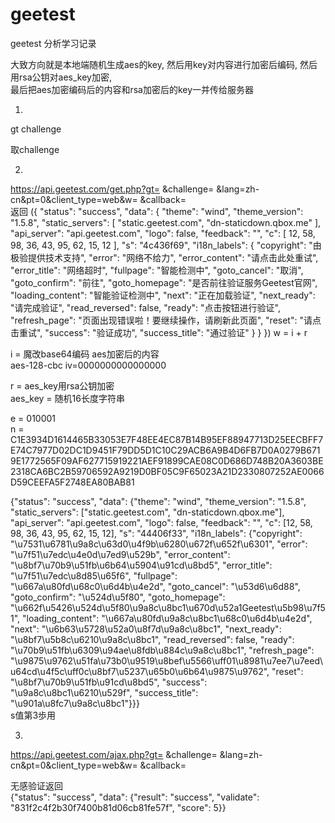 # geetest
geetest 分析学习记录  

大致方向就是本地端随机生成aes的key,  然后用key对内容进行加密后编码, 然后用rsa公钥对aes_key加密,  
最后把aes加密编码后的内容和rsa加密后的key一并传给服务器  

1.
gt challenge  

取challenge  

2.  
https://api.geetest.com/get.php?gt= &challenge= &lang=zh-cn&pt=0&client_type=web&w= &callback=  
返回
({
    "status": "success",
    "data": {
        "theme": "wind",
        "theme_version": "1.5.8",
        "static_servers": [
            "static.geetest.com",
            "dn-staticdown.qbox.me"
        ],
        "api_server": "api.geetest.com",
        "logo": false,
        "feedback": "",
        "c": [
            12,
            58,
            98,
            36,
            43,
            95,
            62,
            15,
            12
        ],
        "s": "4c436f69",
        "i18n_labels": {
            "copyright": "由极验提供技术支持",
            "error": "网络不给力",
            "error_content": "请点击此处重试",
            "error_title": "网络超时",
            "fullpage": "智能检测中",
            "goto_cancel": "取消",
            "goto_confirm": "前往",
            "goto_homepage": "是否前往验证服务Geetest官网",
            "loading_content": "智能验证检测中",
            "next": "正在加载验证",
            "next_ready": "请完成验证",
            "read_reversed": false,
            "ready": "点击按钮进行验证",
            "refresh_page": "页面出现错误啦！要继续操作，请刷新此页面",
            "reset": "请点击重试",
            "success": "验证成功",
            "success_title": "通过验证"
        }
    }
})
w = i + r  

i = 魔改base64编码 aes加密后的内容  
aes-128-cbc iv=0000000000000000  

r = aes_key用rsa公钥加密  
    aes_key = 随机16长度字符串  

e = 010001  
n = C1E3934D1614465B33053E7F48EE4EC87B14B95EF88947713D25EECBFF7E74C7977D02DC1D9451F79DD5D1C10C29ACB6A9B4D6FB7D0A0279B6719E1772565F09AF627715919221AEF91899CAE08C0D686D748B20A3603BE2318CA6BC2B59706592A9219D0BF05C9F65023A21D2330807252AE0066D59CEEFA5F2748EA80BAB81  

 

{"status": "success", "data": {"theme": "wind", "theme_version": "1.5.8", "static_servers": ["static.geetest.com", "dn-staticdown.qbox.me"], "api_server": "api.geetest.com", "logo": false, "feedback": "", "c": [12, 58, 98, 36, 43, 95, 62, 15, 12], "s": "44406f33", "i18n_labels": {"copyright": "\u7531\u6781\u9a8c\u63d0\u4f9b\u6280\u672f\u652f\u6301", "error": "\u7f51\u7edc\u4e0d\u7ed9\u529b", "error_content": "\u8bf7\u70b9\u51fb\u6b64\u5904\u91cd\u8bd5", "error_title": "\u7f51\u7edc\u8d85\u65f6", "fullpage": "\u667a\u80fd\u68c0\u6d4b\u4e2d", "goto_cancel": "\u53d6\u6d88", "goto_confirm": "\u524d\u5f80", "goto_homepage": "\u662f\u5426\u524d\u5f80\u9a8c\u8bc1\u670d\u52a1Geetest\u5b98\u7f51", "loading_content": "\u667a\u80fd\u9a8c\u8bc1\u68c0\u6d4b\u4e2d", "next": "\u6b63\u5728\u52a0\u8f7d\u9a8c\u8bc1", "next_ready": "\u8bf7\u5b8c\u6210\u9a8c\u8bc1", "read_reversed": false, "ready": "\u70b9\u51fb\u6309\u94ae\u8fdb\u884c\u9a8c\u8bc1", "refresh_page": "\u9875\u9762\u51fa\u73b0\u9519\u8bef\u5566\uff01\u8981\u7ee7\u7eed\u64cd\u4f5c\uff0c\u8bf7\u5237\u65b0\u6b64\u9875\u9762", "reset": "\u8bf7\u70b9\u51fb\u91cd\u8bd5", "success": "\u9a8c\u8bc1\u6210\u529f", "success_title": "\u901a\u8fc7\u9a8c\u8bc1"}}}  
s值第3歩用    

3.  
https://api.geetest.com/ajax.php?gt= &challenge= &lang=zh-cn&pt=0&client_type=web&w= &callback=  

无感验证返回  
{"status": "success", "data": {"result": "success", "validate": "831f2c4f2b30f7400b81d06cb81fe57f", "score": 5}}  
